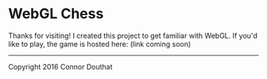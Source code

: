 # WebGL Chess
Thanks for visiting! I created this project to get familiar with WebGL. If you'd like to play, the game is hosted here: (link coming soon)

---

Copyright 2016 Connor Douthat
